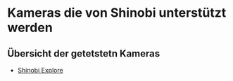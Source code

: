 # Kameras die von Shinobi unterstützt werden

## Übersicht der getetstetn Kameras
+ [Shinobi Explore](https://hub.shinobi.video/explore)
